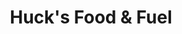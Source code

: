 ---
title: "Huck's Food & Fuel"
url: /jasper/hucks-food-and-fuel-hoffman-road/
shop: convenience
---